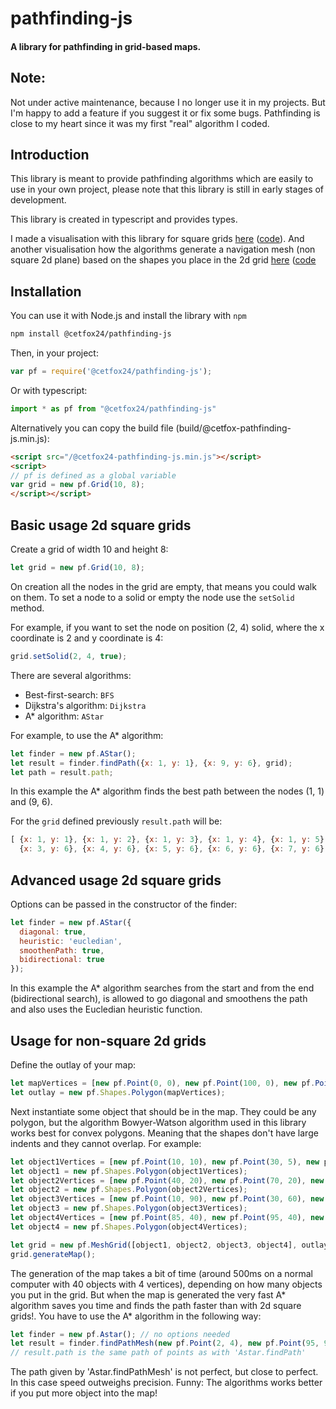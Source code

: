pathfinding-js
==============
#### A library for pathfinding in grid-based maps. ####

Note:
-----
Not under active maintenance, because I no longer use it in my projects. But I'm happy to add a feature if you suggest it or fix some bugs. Pathfinding is close to my heart since it was my first "real" algorithm I coded.

Introduction
------------
This library is meant to provide pathfinding algorithms which are easily to use in your own project, please note that this library is still in early stages of development.

This library is created in typescript and provides types.

I made a visualisation with this library for square grids [here](https://www.casperswebsites.com/pathfinding/index.html) ([code](https://github.com/Casper64/Casper64.github.io/tree/master/pathfinding-js)).
And another visualisation how the algorithms generate a navigation mesh (non square 2d plane) based on the shapes you place in the 2d grid [here](https://casper64.github.io/pathfinding-js/navmesh) ([code](https://github.com/Casper64/Casper64.github.io/blob/master/pathfinding-js/navmesh/src/index.ts)


Installation
------------
You can use it with Node.js and install the library with `npm`
```bash
npm install @cetfox24/pathfinding-js
```

Then, in your project:
```javascript
var pf = require('@cetfox24/pathfinding-js');
```

Or with typescript:
```typescript
import * as pf from "@cetfox24/pathfinding-js"
```

Alternatively you can copy the build file (build/@cetfox-pathfinding-js.min.js):
```html
<script src="/@cetfox24-pathfinding-js.min.js"></script>
<script>
// pf is defined as a global variable
var grid = new pf.Grid(10, 8);
</script></script>
```

Basic usage 2d square grids
---------------------------
Create a grid of width 10 and height 8:
```javascript
let grid = new pf.Grid(10, 8);
```
On creation all the nodes in the grid are empty, that means you could walk on them. To set a node to a solid 
or empty the node use the `setSolid` method.

For example, if you want to set the node on position (2, 4) solid, where the x coordinate is 2 and y coordinate is 4:
```javascript
grid.setSolid(2, 4, true);
```
There are several algorithms:
* Best-first-search: `BFS`
* Dijkstra's algorithm: `Dijkstra`
* A* algorithm: `AStar`

For example, to use the A* algorithm:
```javascript
let finder = new pf.AStar();
let result = finder.findPath({x: 1, y: 1}, {x: 9, y: 6}, grid);
let path = result.path;
```
In this example the A* algorithm finds the best path between the nodes (1, 1) and (9, 6).

For the `grid` defined previously `result.path` will be:
```javascript
[ {x: 1, y: 1}, {x: 1, y: 2}, {x: 1, y: 3}, {x: 1, y: 4}, {x: 1, y: 5}, {x: 1, y: 6}, {x: 2, y: 6},
  {x: 3, y: 6}, {x: 4, y: 6}, {x: 5, y: 6}, {x: 6, y: 6}, {x: 7, y: 6}, {x: 8, y: 6}, {x: 9, y: 6} ]
```

Advanced usage 2d square grids
------------------------------
Options can be passed in the constructor of the finder:
```javascript
let finder = new pf.AStar({
  diagonal: true,
  heuristic: 'eucledian',
  smoothenPath: true,
  bidirectional: true
});
```
In this example the A* algorithm searches from the start and from the end (bidirectional search), is allowed to go diagonal and smoothens the path and also uses the Eucledian heuristic function.

Usage for non-square 2d grids
-----------------------------
Define the outlay of your map:
```javascript
let mapVertices = [new pf.Point(0, 0), new pf.Point(100, 0), new pf.Point(100, 1000), new pf.Point(0, 100)];
let outlay = new pf.Shapes.Polygon(mapVertices);
```
Next instantiate some object that should be in the map. They could be any polygon, but the algorithm Bowyer-Watson algorithm used in this library works best for convex polygons. Meaning that the shapes don't have large indents and they cannot overlap. For example:
```javascript
let object1Vertices = [new pf.Point(10, 10), new pf.Point(30, 5), new pf.Point(20, 20)];
let object1 = new pf.Shapes.Polygon(object1Vertices);
let object2Vertices = [new pf.Point(40, 20), new pf.Point(70, 20), new pf.Point(70, 50), new pf.Point(40, 50)];
let object2 = new pf.Shapes.Polygon(object2Vertices);
let object3Vertices = [new pf.Point(10, 90), new pf.Point(30, 60), new pf.Point(60, 60), new pf.Point(70, 80), new pf.Point(30, 95)];
let object3 = new pf.Shapes.Polygon(object3Vertices);
let object4Vertices = [new pf.Point(85, 40), new pf.Point(95, 40), new pf.Point(95, 70), new pf.Point(85, 70)];
let object4 = new pf.Shapes.Polygon(object4Vertices);

let grid = new pf.MeshGrid([object1, object2, object3, object4], outlay.vertices);
grid.generateMap();
```
The generation of the map takes a bit of time (around 500ms on a normal computer with 40 objects with 4 vertices), depending on how many objects you put in the grid. But when the map is generated the very fast A* algorithm saves you time and finds the path faster than with 2d square grids!. You have to use the A* algorithm in the following way:
```javascript
let finder = new pf.Astar(); // no options needed
let result = finder.findPathMesh(new pf.Point(2, 4), new pf.Point(95, 95), grid);
// result.path is the same path of points as with 'Astar.findPath'
```
The path given by 'Astar.findPathMesh' is not perfect, but close to perfect. In this case speed outweighs precision. 
Funny: The algorithms works better if you put more object into the map!
